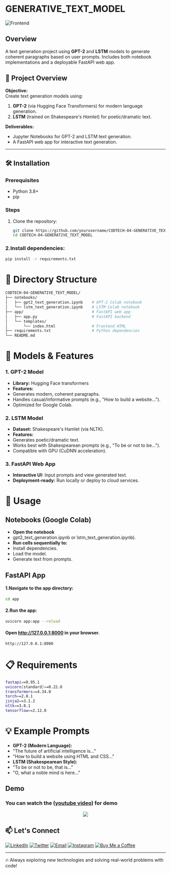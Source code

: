 # GENERATIVE_TEXT_MODEL 

![Frontend](https://github.com/UmeshSamartapu/GENERATIVE_TEXT_MODEL_GPT2/blob/main/App/Input/TextgenwithGPT2-Frontend.png)


## Overview

A text generation project using **GPT-2** and **LSTM** models to generate coherent paragraphs based on user prompts. Includes both notebook implementations and a deployable FastAPI web app.

## 📌 Project Overview

**Objective:**  
Create text generation models using:
1. **GPT-2** (via Hugging Face Transformers) for modern language generation.
2. **LSTM** (trained on Shakespeare's *Hamlet*) for poetic/dramatic text.

**Deliverables:**
- Jupyter Notebooks for GPT-2 and LSTM text generation.
- A FastAPI web app for interactive text generation.

---

## 🛠️ Installation

### Prerequisites
- Python 3.8+
- pip

### Steps
1. Clone the repository:
   ```bash
   git clone https://github.com/yourusername/CODTECH-04-GENERATIVE_TEXT_MODEL.git
   cd CODTECH-04-GENERATIVE_TEXT_MODEL
   ```
### 2.Install dependencies:
```bash
pip install -r requirements.txt
```

# 📂 Directory Structure
```bash
CODTECH-04-GENERATIVE_TEXT_MODEL/
├── notebooks/
│   ├── gpt2_text_generation.ipynb    # GPT-2 Colab notebook
│   └── lstm_text_generation.ipynb    # LSTM Colab notebook
├── app/                              # FastAPI web app
│   ├── app.py                        # FastAPI backend
│   └── templates/
│       └── index.html                # Frontend HTML
├── requirements.txt                  # Python dependencies
└── README.md
```

# 🧠 Models & Features

### 1. GPT-2 Model
- **Library:** Hugging Face transformers
- **Features:**
- Generates modern, coherent paragraphs.
- Handles casual/informative prompts (e.g., "How to build a website...").
- Optimized for Google Colab.

### 2. LSTM Model
- **Dataset:** Shakespeare's Hamlet (via NLTK).
- **Features:**
- Generates poetic/dramatic text.
- Works best with Shakespearean prompts (e.g., "To be or not to be...").
- Compatible with GPU (CuDNN acceleration).

### 3. FastAPI Web App
- **Interactive UI:** Input prompts and view generated text.
- **Deployment-ready:** Run locally or deploy to cloud services.

# 🚀 Usage

## Notebooks (Google Colab)
- **Open the notebook** 
- gpt2_text_generation.ipynb or lstm_text_generation.ipynb).
- **Run cells sequentially to:**
- Install dependencies.
- Load the model.
- Generate text from prompts.

## FastAPI App

#### 1.Navigate to the app directory:
```bash
cd app
```

#### 2.Run the app:
```bash
uvicorn app:app --reload
```

#### Open http://127.0.0.1:8000 in your browser.
```bash
http://127.0.0.1:8000 
```

# 📋 Requirements
```bash
fastapi==0.95.1
uvicorn[standard]==0.22.0
transformers==4.34.0
torch==2.0.1
jinja2==3.1.2
nltk==3.8.1
tensorflow==2.12.0
````
# 💡 Example Prompts

- **GPT-2 (Modern Language):**
- "The future of artificial intelligence is..."
- "How to build a website using HTML and CSS..."
- **LSTM (Shakespearean Style):**
- "To be or not to be, that is..."
- "O, what a noble mind is here..."

## Demo 
### You can watch the ([youtube video](https://youtu.be/sp_MWU5y8ZU)) for demo
<p align="center">
  <img src="https://github.com/UmeshSamartapu/GENERATIVE_TEXT_MODEL_GPT2/blob/main/App/Input/TextgenwithGPT2-Demo.gif" />
</p>  


## 📫 Let's Connect

[![LinkedIn](https://img.shields.io/badge/-LinkedIn-0077B5?style=flat-square&logo=linkedin&logoColor=white)](https://www.linkedin.com/in/umeshsamartapu/)
[![Twitter](https://img.shields.io/badge/-Twitter-1DA1F2?style=flat-square&logo=twitter&logoColor=white)](https://x.com/umeshsamartapu)
[![Email](https://img.shields.io/badge/-Email-D14836?style=flat-square&logo=gmail&logoColor=white)](mailto:umeshsamartapu@gmail.com)
[![Instagram](https://img.shields.io/badge/-Instagram-E4405F?style=flat-square&logo=instagram&logoColor=white)](https://www.instagram.com/umeshsamartapu/)
[![Buy Me a Coffee](https://img.shields.io/badge/-Buy%20Me%20a%20Coffee-FBAD19?style=flat-square&logo=buymeacoffee&logoColor=black)](https://www.buymeacoffee.com/umeshsamartapu)

---

🔥 Always exploring new technologies and solving real-world problems with code!
